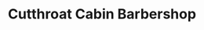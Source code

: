 ---
title: "Cutthroat Cabin Barbershop"
url: /bury-st-edmunds/cutthroat-cabin-barbershop/
shop: hairdresser
---